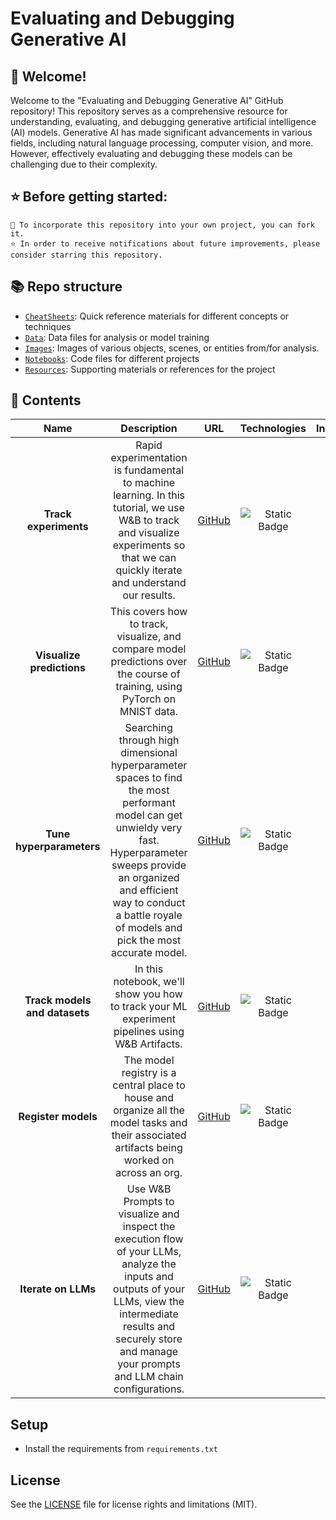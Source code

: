 # Evaluating and Debugging Generative AI


## 👋 Welcome! 
Welcome to the "Evaluating and Debugging Generative AI" GitHub repository! This repository serves as a comprehensive resource for understanding, evaluating, and debugging generative artificial intelligence (AI) models. 
Generative AI has made significant advancements in various fields, including natural language processing, computer vision, and more. However, effectively evaluating and debugging these models can be challenging due to their complexity.

## ⭐ Before getting started:

    🍴 To incorporate this repository into your own project, you can fork it.
    ⭐ In order to receive notifications about future improvements, please consider starring this repository.

## 📚 Repo structure
+ [`CheatSheets`](/CheatSheets/): Quick reference materials for different concepts or techniques
+ [`Data`](/Data/): Data files for analysis or model training
+ [`Images`](/Images/): Images of various objects, scenes, or entities from/for analysis.
+ [`Notebooks`](/Notebooks/): Code files for different projects
+ [`Resources`](/Resources/): Supporting materials or references for the project

## 📖 Contents 
|  Name  |  Description  |  URL  |Technologies | Industry/Domain |
| :-----:| :------------:| :----:|:----:|:----:|
| **Track experiments**| Rapid experimentation is fundamental to machine learning. In this tutorial, we use W&B to track and visualize experiments so that we can quickly iterate and understand our results.  | [GitHub](https://github.com/natnew/Evaluating-and-Debugging-Generative-AI)| ![Static Badge](https://img.shields.io/badge/Python%20-%20black) | XXX 
| **Visualize predictions**|This covers how to track, visualize, and compare model predictions over the course of training, using PyTorch on MNIST data.  | [GitHub](https://github.com/natnew/Evaluating-and-Debugging-Generative-AI)| ![Static Badge](https://img.shields.io/badge/Python%20-%20black) | XXX 
| **Tune hyperparameters**|Searching through high dimensional hyperparameter spaces to find the most performant model can get unwieldy very fast. Hyperparameter sweeps provide an organized and efficient way to conduct a battle royale of models and pick the most accurate model.   | [GitHub](https://github.com/natnew/Evaluating-and-Debugging-Generative-AI)| ![Static Badge](https://img.shields.io/badge/Python%20-%20black) | XXX 
| **Track models and datasets**| In this notebook, we'll show you how to track your ML experiment pipelines using W&B Artifacts.  | [GitHub](https://github.com/natnew/Evaluating-and-Debugging-Generative-AI)| ![Static Badge](https://img.shields.io/badge/Python%20-%20black) | XXX 
| **Register models**|The model registry is a central place to house and organize all the model tasks and their associated artifacts being worked on across an org.  | [GitHub](https://github.com/natnew/Evaluating-and-Debugging-Generative-AI)| ![Static Badge](https://img.shields.io/badge/Python%20-%20black) | XXX 
| **Iterate on LLMs**|Use W&B Prompts to visualize and inspect the execution flow of your LLMs, analyze the inputs and outputs of your LLMs, view the intermediate results and securely store and manage your prompts and LLM chain configurations.  | [GitHub](https://github.com/natnew/Evaluating-and-Debugging-Generative-AI)| ![Static Badge](https://img.shields.io/badge/Python%20-%20black) | XXX 

## Setup

- Install the requirements from `requirements.txt`


## License

See the [LICENSE](LICENSE.md) file for license rights and limitations (MIT).
